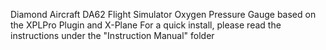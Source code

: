 Diamond Aircraft DA62 Flight Simulator Oxygen Pressure Gauge based on the XPLPro Plugin and X-Plane
For a quick install, please read the instructions under the "Instruction Manual" folder
